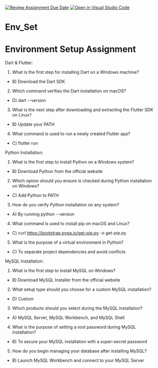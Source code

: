 [![Review Assignment Due Date](https://classroom.github.com/assets/deadline-readme-button-22041afd0340ce965d47ae6ef1cefeee28c7c493a6346c4f15d667ab976d596c.svg)](https://classroom.github.com/a/vnsr1XuU)
[![Open in Visual Studio Code](https://classroom.github.com/assets/open-in-vscode-2e0aaae1b6195c2367325f4f02e2d04e9abb55f0b24a779b69b11b9e10269abc.svg)](https://classroom.github.com/online_ide?assignment_repo_id=15907137&assignment_repo_type=AssignmentRepo)
# Env_Set

# Environment Setup Assignment

Dart & Flutter:

1.  What is the first step for installing Dart on a Windows machine? 
   -  B) Download the Dart SDK 

2.  Which command verifies the Dart installation on macOS? 
   -  D) dart --version 

3.  What is the next step after downloading and extracting the Flutter SDK on Linux? 
   -  B) Update your PATH 

4.  What command is used to run a newly created Flutter app? 
   -  C) flutter run 

Python Installation:

1.  What is the first step to install Python on a Windows system? 
   -  B) Download Python from the official website 

2.  Which option should you ensure is checked during Python installation on Windows? 
   -  C) Add Python to PATH 

3.  How do you verify Python installation on any system? 
   -  A) By running python --version 

4.  What command is used to install pip on macOS and Linux? 
   -  C) curl https://bootstrap.pypa.io/get-pip.py -o get-pip.py 

5.  What is the purpose of a virtual environment in Python? 
   -  C) To separate project dependencies and avoid conflicts 

MySQL Installation:

1.  What is the first step to install MySQL on Windows? 
   -  B) Download MySQL Installer from the official website 

2.  What setup type should you choose for a custom MySQL installation? 
   -  D) Custom 

3.  Which products should you select during the MySQL installation? 
   -  A) MySQL Server, MySQL Workbench, and MySQL Shell 

4.  What is the purpose of setting a root password during MySQL installation? 
   -  B) To secure your MySQL installation with a super-secret password 

5.  How do you begin managing your database after installing MySQL? 
   -  B) Launch MySQL Workbench and connect to your MySQL Server 


